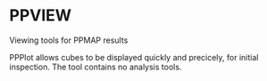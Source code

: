 # PPVIEW
Viewing tools for PPMAP results


PPPlot allows cubes to be displayed quickly and precicely, for initial inspection. The tool contains no analysis tools.
